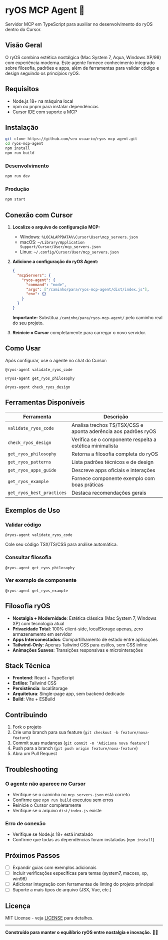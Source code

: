 # ryOS MCP Agent 🚀

Servidor MCP em TypeScript para auxiliar no desenvolvimento do ryOS dentro do Cursor.

## Visão Geral

O ryOS combina estética nostálgica (Mac System 7, Aqua, Windows XP/98) com experiência moderna.
Este agente fornece conhecimento integrado sobre filosofia, padrões e apps, além de
ferramentas para validar código e design seguindo os princípios ryOS.

## Requisitos

- Node.js 18+ na máquina local
- npm ou pnpm para instalar dependências
- Cursor IDE com suporte a MCP

## Instalação

```bash
git clone https://github.com/seu-usuario/ryos-mcp-agent.git
cd ryos-mcp-agent
npm install
npm run build
```

### Desenvolvimento

```bash
npm run dev
```

### Produção

```bash
npm start
```

## Conexão com Cursor

1. **Localize o arquivo de configuração MCP:**
   - Windows: `%LOCALAPPDATA%\Cursor\User\mcp_servers.json`
   - macOS: `~/Library/Application Support/Cursor/User/mcp_servers.json`
   - Linux: `~/.config/Cursor/User/mcp_servers.json`

2. **Adicione a configuração do ryOS Agent:**
   ```json
   {
     "mcpServers": {
       "ryos-agent": {
         "command": "node",
         "args": ["/caminho/para/ryos-mcp-agent/dist/index.js"],
         "env": {}
       }
     }
   }
   ```
   
   **Importante:** Substitua `/caminho/para/ryos-mcp-agent/` pelo caminho real do seu projeto.

3. **Reinicie o Cursor** completamente para carregar o novo servidor.

## Como Usar

Após configurar, use o agente no chat do Cursor:

```
@ryos-agent validate_ryos_code
```

```
@ryos-agent get_ryos_philosophy
```

```
@ryos-agent check_ryos_design
```

## Ferramentas Disponíveis

| Ferramenta | Descrição |
|------------|-----------|
| `validate_ryos_code` | Analisa trechos TS/TSX/CSS e aponta aderência aos padrões ryOS |
| `check_ryos_design` | Verifica se o componente respeita a estética minimalista |
| `get_ryos_philosophy` | Retorna a filosofia completa do ryOS |
| `get_ryos_patterns` | Lista padrões técnicos e de design |
| `get_ryos_apps_guide` | Descreve apps oficiais e interações |
| `get_ryos_example` | Fornece componente exemplo com boas práticas |
| `get_ryos_best_practices` | Destaca recomendações gerais |

## Exemplos de Uso

### Validar código
```
@ryos-agent validate_ryos_code
```
Cole seu código TSX/TS/CSS para análise automática.

### Consultar filosofia
```
@ryos-agent get_ryos_philosophy
```

### Ver exemplo de componente
```
@ryos-agent get_ryos_example
```

## Filosofia ryOS

- **Nostalgia + Modernidade**: Estética clássica (Mac System 7, Windows XP) com tecnologia atual
- **Privacidade Total**: 100% client-side, localStorage apenas, zero armazenamento em servidor
- **Apps Interconectados**: Compartilhamento de estado entre aplicações
- **Tailwind-Only**: Apenas Tailwind CSS para estilos, sem CSS inline
- **Animações Suaves**: Transições responsivas e microinterações

## Stack Técnica

- **Frontend**: React + TypeScript
- **Estilos**: Tailwind CSS
- **Persistência**: localStorage
- **Arquitetura**: Single-page app, sem backend dedicado
- **Build**: Vite + ESBuild

## Contribuindo

1. Fork o projeto
2. Crie uma branch para sua feature (`git checkout -b feature/nova-feature`)
3. Commit suas mudanças (`git commit -m 'Adiciona nova feature'`)
4. Push para a branch (`git push origin feature/nova-feature`)
5. Abra um Pull Request

## Troubleshooting

### O agente não aparece no Cursor
- Verifique se o caminho no `mcp_servers.json` está correto
- Confirme que `npm run build` executou sem erros
- Reinicie o Cursor completamente
- Verifique se o arquivo `dist/index.js` existe

### Erro de conexão
- Verifique se Node.js 18+ está instalado
- Confirme que todas as dependências foram instaladas (`npm install`)

## Próximos Passos

- [ ] Expandir guias com exemplos adicionais
- [ ] Incluir verificações específicas para temas (system7, macosx, xp, win98)
- [ ] Adicionar integração com ferramentas de linting do projeto principal
- [ ] Suporte a mais tipos de arquivo (JSX, Vue, etc.)

## Licença

MIT License - veja [LICENSE](LICENSE) para detalhes.

---

**Construído para manter o equilíbrio ryOS entre nostalgia e inovação.** 🎨✨

